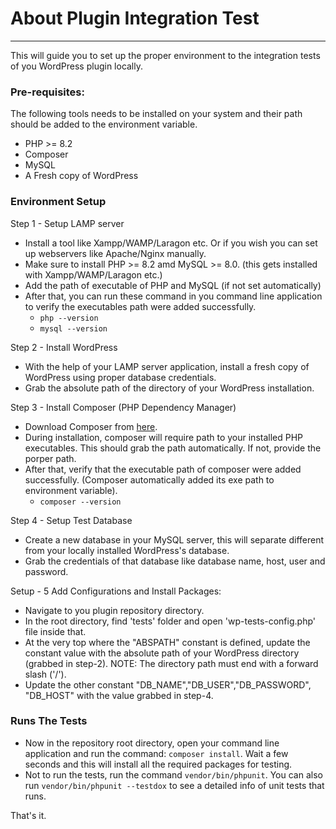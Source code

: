 # About Plugin Integration Test
___
This will guide you to set up the proper environment to the integration tests of you WordPress plugin locally.

### Pre-requisites:
The following tools needs to be installed on your system and their path should be added to the environment variable.
- PHP >= 8.2
- Composer
- MySQL
- A Fresh copy of WordPress


### Environment Setup
Step 1 - Setup LAMP server
- Install a tool like Xampp/WAMP/Laragon etc. Or if you wish you can set up webservers like Apache/Nginx manually.
- Make sure to install PHP >= 8.2 amd MySQL >= 8.0. (this gets installed with Xampp/WAMP/Laragon etc.)
- Add the path of executable of PHP and MySQL (if not set automatically)
- After that, you can run these command in you command line application to verify the executables path were added successfully.
  - `php --version`
  - `mysql --version`

Step 2 - Install WordPress
- With the help of your LAMP server application, install a fresh copy of WordPress using proper database credentials.
- Grab the absolute path of the directory of your WordPress installation.

Step 3 - Install Composer (PHP Dependency Manager)
- Download Composer from <a href="https://getcomposer.org/download/">here</a>.
- During installation, composer will require path to your installed PHP executables. This should grab the path automatically. If not, provide the porper path.
- After that, verify that the executable path of composer were added successfully. (Composer automatically added its exe path to environment variable).
    - `composer --version`

Step 4 - Setup Test Database
- Create a new database in your MySQL server, this will separate different from your locally installed WordPress's database.
- Grab the credentials of that database like database name, host, user and password.

Setup - 5 Add Configurations and Install Packages:
- Navigate to you plugin repository directory.
- In the root directory, find 'tests' folder and open 'wp-tests-config.php' file inside that.
- At the very top where the "ABSPATH" constant is defined, update the constant value with the absolute path of your WordPress directory (grabbed in step-2). NOTE: The directory path must end with a forward slash ('/').
- Update the other constant "DB_NAME","DB_USER","DB_PASSWORD", "DB_HOST" with the value grabbed in step-4.


### Runs The Tests
- Now in the repository root directory, open your command line application and run the command: `composer install`. Wait a few seconds and this will install all the required packages for testing.
- Not to run the tests, run the command `vendor/bin/phpunit`. You can also run `vendor/bin/phpunit --testdox` to see a detailed info of unit tests that runs.


That's it.

